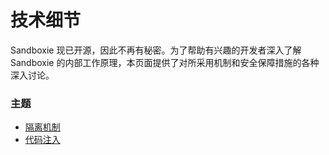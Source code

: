 # 技术细节

Sandboxie 现已开源，因此不再有秘密。为了帮助有兴趣的开发者深入了解 Sandboxie 的内部工作原理，本页面提供了对所采用机制和安全保障措施的各种深入讨论。

### 主题

* [隔离机制](IsolationMechanism.md)
* [代码注入](CodeInjection.md)